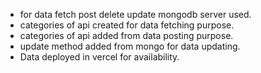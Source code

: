 * for data fetch post delete update mongodb server used.
* categories of api created for data fetching purpose.
* categories of api added from data posting purpose.
*  update method added from mongo for data  updating.
* Data deployed in vercel for availability.